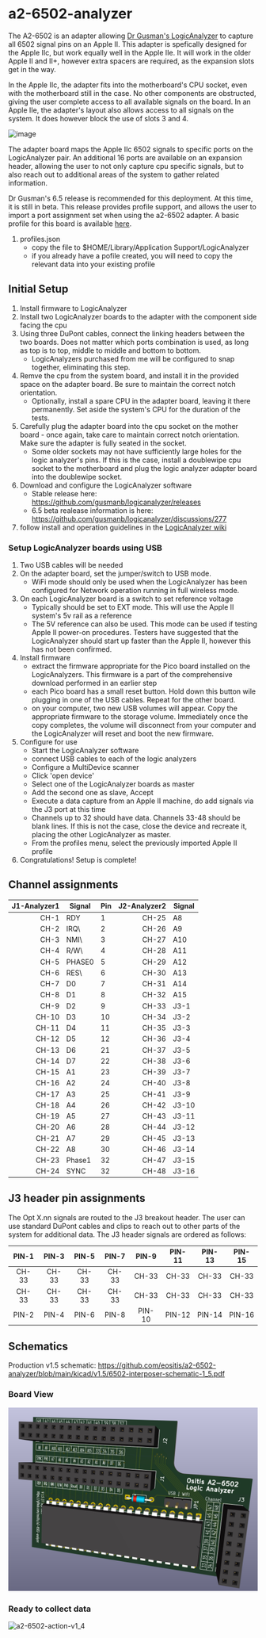 # a2-6502-analyzer
The A2-6502 is an adapter allowing [Dr Gusman's LogicAnalyzer](https://github.com/gusmanb/logicanalyzer) to capture all 6502 signal pins on an Apple II. This adapter is spefically designed for the Apple IIc, but work equally well in the Apple IIe. It will work in the older Apple II and II+, however extra spacers are required, as the expansion slots get in the way.

In the Apple IIc, the adapter fits into the motherboard's CPU socket, even with the motherboard still in the case. No other components are obstructed, giving the user complete access to all available signals on the board. In an Apple IIe, the adapter's layout also allows access to all signals on the system. It does however block the use of slots 3 and 4.

<img width="772" height="490" alt="image" src="https://github.com/user-attachments/assets/59300081-a10f-4d6c-a6ef-1137d4bd4383" />


The adapter board maps the Apple IIc 6502 signals to specific ports on the LogicAnalyzer pair. An additional 16 ports are available on an expansion header, allowing the user to not only capture cpu specific signals, but to also reach out to additional areas of the system to gather related information.

Dr Gusman's 6.5 release is recommended for this deployment. At this time, it is still in beta. This release provides profile support, and allows the user to import a port assignment set when using the a2-6502 adapter. A basic profile for this board is available [here](https://github.com/eositis/a2-6502-analyzer/tree/main/Gusmans-LogicAnalyzer).
1. profiles.json
   - copy the file to $HOME/Library/Application Support/LogicAnalyzer
   - if you already have a pofile created, you will need to copy the relevant data into your existing profile

## Initial Setup
1) Install firmware to LogicAnalyzer
2) Install two LogicAnalyzer boards to the adapter with the component side facing the cpu
3) Using three DuPont cables, connect the linking headers between the two boards. Does not matter which ports combination is used, as long as top is to top, middle to middle and bottom to bottom.
   - LogicAnalyzers purchased from me will be configured to snap together, eliminating this step.
4) Remve the cpu from the system board, and install it in the provided space on the adapter board. Be sure to maintain the correct notch orientation.
   - Optionally, install a spare CPU in the adapter board, leaving it there permanently. Set aside the system's CPU for the duration of the tests.
6) Carefully plug the adapter board into the cpu socket on the mother board - once again, take care to maintain correct notch orientation. Make sure the adapter is fully seated in the socket.
   - Some older sockets may not have sufficiently large holes for the logic analyzer's pins. If this is the case, install a doublewipe cpu socket to the motherboard and plug the logic analyzer adapter board into the doublewipe socket.
8) Download and configure the LogicAnalyzer software
   - Stable release here: https://github.com/gusmanb/logicanalyzer/releases
   - 6.5 beta realease information is here: https://github.com/gusmanb/logicanalyzer/discussions/277
10) follow install and operation guidelines in the [LogicAnalyzer wiki](https://github.com/gusmanb/logicanalyzer/wiki/06---The-LogicAnalyzer-program)

### Setup LogicAnalyzer boards using USB
1) Two USB cables will be needed
2) On the adapter board, set the jumper/switch to USB mode.
   - WiFi mode should only be used when the LogicAnalyzer has been configured for Network operation running in full wireless mode.
3) On each LogicAnalyzer board is a switch to set reference voltage
   - Typically should be set to EXT mode. This will use the Apple II system's 5v rail as a reference
   - The 5V reference can also be used. This mode can be used if testing Apple II power-on procedures. Testers have suggested that the LogicAnalyzer should start up faster than the Apple II, however this has not been confirmed.
4) Install firmware
   - extract the firmware appropriate for the Pico board installed on the LogicAnalyzers. This firmware is a part of the comprehensive download performed in an earlier step
   - each Pico board has a small reset button. Hold down this button wile plugging in one of the USB cables. Repeat for the other board.
   - on your computer, two new USB volumes will appear. Copy the appropriate firmware to the storage volume. Immediately once the copy completes, the volume will disconnect from your computer and the LogicAnalyzer will reset and boot the new firmware.
5) Configure for use
   - Start the LogicAnalyzer software
   - connect USB cables to each of the logic analyzers
   - Configure a MultiDevice scanner
   - Click 'open device'
   - Select one of the LogicAnalyzer boards as master
   - Add the second one as slave, Accept
   - Execute a data capture from an Apple II machine, do add signals via the J3 port at this time
   - Channels up to  32 should have data. Channels 33-48 should be blank lines. If this is not the case, close the device and recreate it, placing the other LogicAnalyzer as master.
   - From the profiles menu, select the previously imported Apple II profile
6) Congratulations! Setup is complete!

## Channel assignments
| J1-Analyzer1 | Signal | Pin | J2-Analyzer2 | Signal |
|-------------:|--------|---|-------------:|--------|
| CH-1 | RDY | 1 | CH-25 | A8 |
| CH-2 | IRQ\ | 2 | CH-26 | A9 |
| CH-3 | NMI\ | 3 | CH-27 | A10 |
| CH-4 | R/W\ | 4 | CH-28 | A11 |
| CH-5 | PHASE0 | 5 | CH-29 | A12 |
| CH-6 | RES\ | 6 | CH-30 | A13 |
| CH-7 | D0 | 7 | CH-31 | A14 |
| CH-8 | D1 | 8 | CH-32 | A15 |
| CH-9 | D2 | 9 | CH-33 | J3-1 |
| CH-10 | D3 | 10 | CH-34 | J3-2 |
| CH-11 | D4 | 11 | CH-35 | J3-3 |
| CH-12 | D5 | 12 | CH-36 | J3-4 |
| CH-13 | D6 | 21 | CH-37 | J3-5 |
| CH-14 | D7 | 22 | CH-38 | J3-6 |
| CH-15 | A1 | 23 | CH-39 | J3-7 |
| CH-16 | A2 | 24 | CH-40 | J3-8 |
| CH-17 | A3 | 25 | CH-41 | J3-9 |
| CH-18 | A4 | 26 | CH-42 | J3-10 |
| CH-19 | A5 | 27 | CH-43 | J3-11 |
| CH-20 | A6 | 28 | CH-44 | J3-12 |
| CH-21 | A7 | 29 | CH-45 | J3-13 |
| CH-22 | A8 | 30 | CH-46 | J3-14 |
| CH-23 | Phase1 | 32 | CH-47 | J3-15 |
| CH-24 | SYNC | 32 | CH-48 | J3-16 |

## J3 header pin assignments
The Opt X.nn signals are routed to the J3 breakout header. The user can use standard DuPont cables and clips to reach out to other parts of the system for additional data.
The J3 header signals are ordered as follows:

| PIN-1 | PIN-3 | PIN-5 | PIN-7 | PIN-9 | PIN-11 | PIN-13 | PIN-15 |
|:-----:|:-----:|:-----:|:-----:|:-----:|:-----:|:-----:|:-----:|
| CH-33 | CH-33 | CH-33 | CH-33 | CH-33 | CH-33 | CH-33 | CH-33 |
| CH-33 | CH-33 | CH-33 | CH-33 | CH-33 | CH-33 | CH-33 | CH-33 |
| PIN-2 | PIN-4 | PIN-6 | PIN-8 | PIN-10 | PIN-12 | PIN-14 | PIN-16 |

## Schematics
Production v1.5 schematic: https://github.com/eositis/a2-6502-analyzer/blob/main/kicad/v1.5/6502-interposer-schematic-1_5.pdf

### Board View
![a2-6502-v1 5](https://github.com/eositis/a2-6502-analyzer/blob/main/misc/a2-6502-3dview-v1_5.jpg)

### Ready to collect data
![a2-6502-action-v1_4](https://github.com/user-attachments/assets/2841a7ba-cd46-487d-ad21-ee0a1624c94a)





